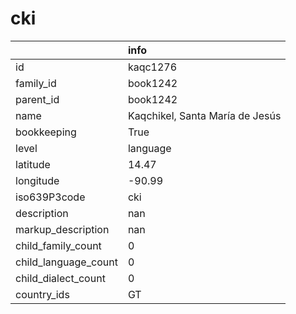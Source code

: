 # cki
|                      | info                            |
|:---------------------|:--------------------------------|
| id                   | kaqc1276                        |
| family_id            | book1242                        |
| parent_id            | book1242                        |
| name                 | Kaqchikel, Santa María de Jesús |
| bookkeeping          | True                            |
| level                | language                        |
| latitude             | 14.47                           |
| longitude            | -90.99                          |
| iso639P3code         | cki                             |
| description          | nan                             |
| markup_description   | nan                             |
| child_family_count   | 0                               |
| child_language_count | 0                               |
| child_dialect_count  | 0                               |
| country_ids          | GT                              |